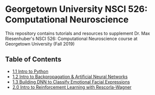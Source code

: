 # Georgetown University NSCI 526: Computational Neuroscience
This repository contains tutorials and resources to supplement Dr. Max Riesenhuber's NSCI 526: Computational Neuroscience course at Georgetown University (Fall 2019)

## Table of Contents
- [1.1 Intro to Python](https://nbviewer.jupyter.org/github/shawnrhoads/gu-nsci-526/blob/master/NSCI%20526%20Tutorial%201.1%20%28Intro%20to%20Python%29.ipynb)
- [1.2 Intro to Backpropagation & Artificial Neural Networks](https://nbviewer.jupyter.org/github/shawnrhoads/gu-nsci-526/blob/master/NSCI%20526%20Tutorial%201.2%20%28Introduction%20to%20Artificial%20Neural%20Networks%29.ipynb)
- [1.3 Building DNN to Classify Emotional Facial Expressions](https://nbviewer.jupyter.org/github/shawnrhoads/gu-nsci-526/blob/master/NSCI%20526%20Tutorial%201.3%20%28Emotional%20Faces%20Classifier%29.ipynb)
- [2.0 Intro to Reinforcement Learning with Rescorla-Wagner](https://nbviewer.jupyter.org/github/shawnrhoads/gu-nsci-526/blob/master/Tutorial%202%20-%20Reinforcement%20Learning%20%28Rescorla-Wagner%29.ipynb)
